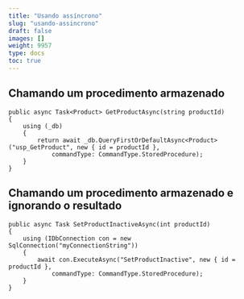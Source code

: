 ```yaml
---
title: "Usando assíncrono"
slug: "usando-assincrono"
draft: false
images: []
weight: 9957
type: docs
toc: true
---
```


## Chamando um procedimento armazenado
    public async Task<Product> GetProductAsync(string productId)
    {
        using (_db)
        {
            return await _db.QueryFirstOrDefaultAsync<Product>("usp_GetProduct", new { id = productId },
                commandType: CommandType.StoredProcedure);
        }
    }

## Chamando um procedimento armazenado e ignorando o resultado
    public async Task SetProductInactiveAsync(int productId)
    {
        using (IDbConnection con = new SqlConnection("myConnectionString"))
        {
            await con.ExecuteAsync("SetProductInactive", new { id = productId }, 
                commandType: CommandType.StoredProcedure);
        }
    }

